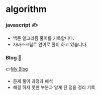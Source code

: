 # algorithm 

### javascript ✍️

 * 백준 알고리즘 풀이를 기록합니다. 
 * 자바스크립트 언어로 풀이 하고 있습니다. 

### Blog 📌
👉[My Blog](https://velog.io/@sgw7546)
* 문제 풀이 과정과 해석 
* 해결 하지 못한 부분과 알게 된 점을 정리 기록 
